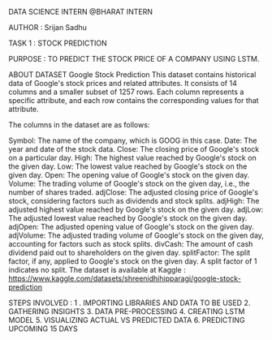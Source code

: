 
DATA SCIENCE INTERN @BHARAT INTERN

AUTHOR : Srijan Sadhu

TASK 1 : STOCK PREDICTION

PURPOSE : TO PREDICT THE STOCK PRICE OF A COMPANY USING LSTM.

ABOUT DATASET
Google Stock Prediction
This dataset contains historical data of Google's stock prices and related attributes. It consists of 14 columns and a smaller subset of 1257 rows. Each column represents a specific attribute, and each row contains the corresponding values for that attribute.

The columns in the dataset are as follows:

Symbol: The name of the company, which is GOOG in this case.
Date: The year and date of the stock data.
Close: The closing price of Google's stock on a particular day.
High: The highest value reached by Google's stock on the given day.
Low: The lowest value reached by Google's stock on the given day.
Open: The opening value of Google's stock on the given day.
Volume: The trading volume of Google's stock on the given day, i.e., the number of shares traded.
adjClose: The adjusted closing price of Google's stock, considering factors such as dividends and stock splits.
adjHigh: The adjusted highest value reached by Google's stock on the given day.
adjLow: The adjusted lowest value reached by Google's stock on the given day.
adjOpen: The adjusted opening value of Google's stock on the given day.
adjVolume: The adjusted trading volume of Google's stock on the given day, accounting for factors such as stock splits.
divCash: The amount of cash dividend paid out to shareholders on the given day.
splitFactor: The split factor, if any, applied to Google's stock on the given day. A split factor of 1 indicates no split.
The dataset is available at Kaggle : https://www.kaggle.com/datasets/shreenidhihipparagi/google-stock-prediction

STEPS INVOLVED :
1 . IMPORTING LIBRARIES AND DATA TO BE USED
2. GATHERING INSIGHTS
3. DATA PRE-PROCESSING
4. CREATING LSTM MODEL
5. VISUALIZING ACTUAL VS PREDICTED DATA
6. PREDICTING UPCOMING 15 DAYS
